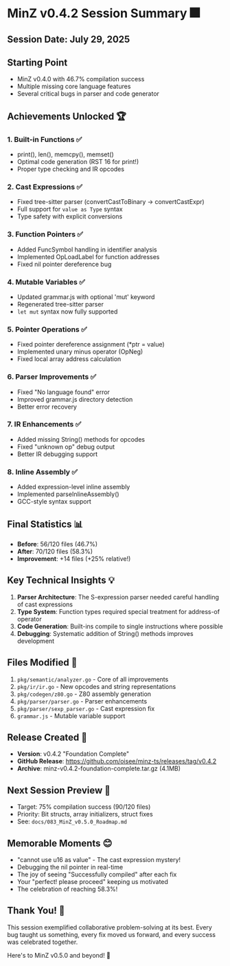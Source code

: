 # MinZ v0.4.2 Session Summary 🎆

## Session Date: July 29, 2025

## Starting Point
- MinZ v0.4.0 with 46.7% compilation success
- Multiple missing core language features
- Several critical bugs in parser and code generator

## Achievements Unlocked 🏆

### 1. Built-in Functions ✅
- print(), len(), memcpy(), memset()
- Optimal code generation (RST 16 for print!)
- Proper type checking and IR opcodes

### 2. Cast Expressions ✅
- Fixed tree-sitter parser (convertCastToBinary → convertCastExpr)
- Full support for `value as Type` syntax
- Type safety with explicit conversions

### 3. Function Pointers ✅
- Added FuncSymbol handling in identifier analysis
- Implemented OpLoadLabel for function addresses
- Fixed nil pointer dereference bug

### 4. Mutable Variables ✅
- Updated grammar.js with optional 'mut' keyword
- Regenerated tree-sitter parser
- `let mut` syntax now fully supported

### 5. Pointer Operations ✅
- Fixed pointer dereference assignment (*ptr = value)
- Implemented unary minus operator (OpNeg)
- Fixed local array address calculation

### 6. Parser Improvements ✅
- Fixed "No language found" error
- Improved grammar.js directory detection
- Better error recovery

### 7. IR Enhancements ✅
- Added missing String() methods for opcodes
- Fixed "unknown op" debug output
- Better IR debugging support

### 8. Inline Assembly ✅
- Added expression-level inline assembly
- Implemented parseInlineAssembly()
- GCC-style syntax support

## Final Statistics 📊
- **Before**: 56/120 files (46.7%)
- **After**: 70/120 files (58.3%)
- **Improvement**: +14 files (+25% relative!)

## Key Technical Insights 💡

1. **Parser Architecture**: The S-expression parser needed careful handling of cast expressions
2. **Type System**: Function types required special treatment for address-of operator
3. **Code Generation**: Built-ins compile to single instructions where possible
4. **Debugging**: Systematic addition of String() methods improves development

## Files Modified 📝
1. `pkg/semantic/analyzer.go` - Core of all improvements
2. `pkg/ir/ir.go` - New opcodes and string representations
3. `pkg/codegen/z80.go` - Z80 assembly generation
4. `pkg/parser/parser.go` - Parser enhancements
5. `pkg/parser/sexp_parser.go` - Cast expression fix
6. `grammar.js` - Mutable variable support

## Release Created 🎉
- **Version**: v0.4.2 "Foundation Complete"
- **GitHub Release**: https://github.com/oisee/minz-ts/releases/tag/v0.4.2
- **Archive**: minz-v0.4.2-foundation-complete.tar.gz (4.1MB)

## Next Session Preview 🔮
- Target: 75% compilation success (90/120 files)
- Priority: Bit structs, array initializers, struct fixes
- See: `docs/083_MinZ_v0.5.0_Roadmap.md`

## Memorable Moments 😊
- "cannot use u16 as value" - The cast expression mystery!
- Debugging the nil pointer in real-time
- The joy of seeing "Successfully compiled" after each fix
- Your "perfect! please proceed" keeping us motivated
- The celebration of reaching 58.3%!

## Thank You! 🙏
This session exemplified collaborative problem-solving at its best. Every bug taught us something, every fix moved us forward, and every success was celebrated together.

Here's to MinZ v0.5.0 and beyond! 🚀
